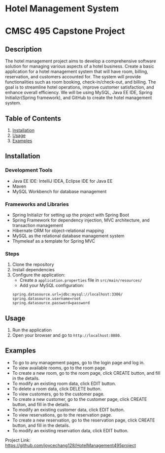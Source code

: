 # Hotel Management System
# CMSC 495 Capstone Project

## Description
The hotel management project aims to develop a comprehensive software solution for managing various aspects of a hotel business. Create a basic application for a hotel management system that will have room, billing, reservation, and customers accounted for. The system will provide functionalities such as room booking, check-in/check-out, and billing. The goal is to streamline hotel operations, improve customer satisfaction, and enhance overall efficiency. We will be using MySQL, Java EE IDE, Spring Initializr(Spring framework), and GitHub to create the hotel management system.

## Table of Contents
1. [Installation](#installation)
2. [Usage](#usage)
3. [Examples](#examples)

## Installation
### Development Tools
- Java EE IDE: IntelliJ IDEA, Eclipse IDE for Java EE
- Maven
- MySQL Workbench for database management
### Frameworks and Libraries
- Spring Initializr for setting up the project with Spring Boot
- Spring Framework for dependency injection, MVC architecture, and transaction management
- Hibernate ORM for object-relational mapping
- MySQL as the relational database management system
- Thymeleaf as a template for Spring MVC

### Steps
1. Clone the repository
2. Install dependencies
3. Configure the application:
    - Create a `application.properties` file in `src/main/resources/`
    - Add your MySQL configuration:
    ```properties
    spring.datasource.url=jdbc:mysql://localhost:3306/
    spring.datasource.username=root
    spring.datasource.password=password
    ```

## Usage
1. Run the application
2. Open your browser and go to `http://localhost:8080`.

## Examples
- To go to any management pages, go to the login page and log in.
- To view available rooms, go to the room page.
- To create a new room, go to the room page, click CREATE button, and fill in the details.
- To modify an existing room data, click EDIT button.
- To delete a room data, click DELETE button.
- To view customers, go to the customer page.
- To create a new customer, go to the customer page, click CREATE button, and fill in the details.
- To modify an existing customer data, click EDIT button.
- To view reservations, go to the reservation page.
- To create a new reservation, go to the reservation page, click CREATE button, and fill in the details.
- To modify an existing reservation data, click EDIT button.

Project Link: https://github.com/joycechang128/HotelManagement495project
